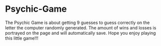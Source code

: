 # Psychic-Game
The Psychic Game is about getting 9 guesses to guess correctly on the letter the computer randomly generated. The amount of wins and losses is portrayed on the page and will automatically save. Hope you enjoy playing this little game!!!
